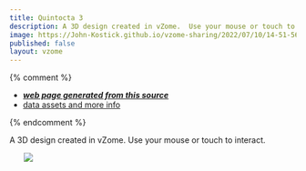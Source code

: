 ```yaml
---
title: Quintocta 3
description: A 3D design created in vZome.  Use your mouse or touch to interact.
image: https://John-Kostick.github.io/vzome-sharing/2022/07/10/14-51-56-Quintocta-3/Quintocta-3.png
published: false
layout: vzome
---
```


{% comment %}
 - [***web page generated from this source***](<https://John-Kostick.github.io/vzome-sharing/2022/07/10/Quintocta-3-14-51-56.html>)
 - [data assets and more info](<https://github.com/John-Kostick/vzome-sharing/tree/main/2022/07/10/14-51-56-Quintocta-3/>)
 
{% endcomment %}

A 3D design created in vZome.  Use your mouse or touch to interact.

<vzome-viewer style="width: 87%; height: 60vh; margin: 5%"
       src="https://John-Kostick.github.io/vzome-sharing/2022/07/10/14-51-56-Quintocta-3/Quintocta-3.vZome" >
  <img src="https://John-Kostick.github.io/vzome-sharing/2022/07/10/14-51-56-Quintocta-3/Quintocta-3.png" />
</vzome-viewer>